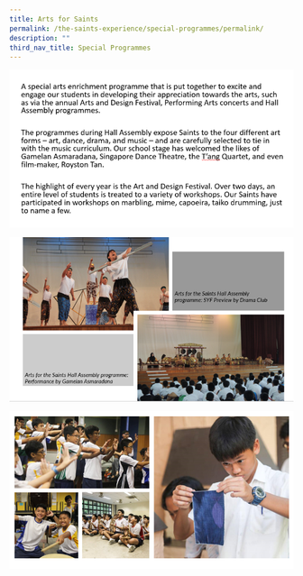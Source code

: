 ```yaml
---
title: Arts for Saints
permalink: /the-saints-experience/special-programmes/permalink/
description: ""
third_nav_title: Special Programmes
---
```

![](/images/Art%20for%20Saints/AFS1.png)

![](/images/Art%20for%20Saints/AFS2.png)

![](/images/Art%20for%20Saints/AFS3.png)